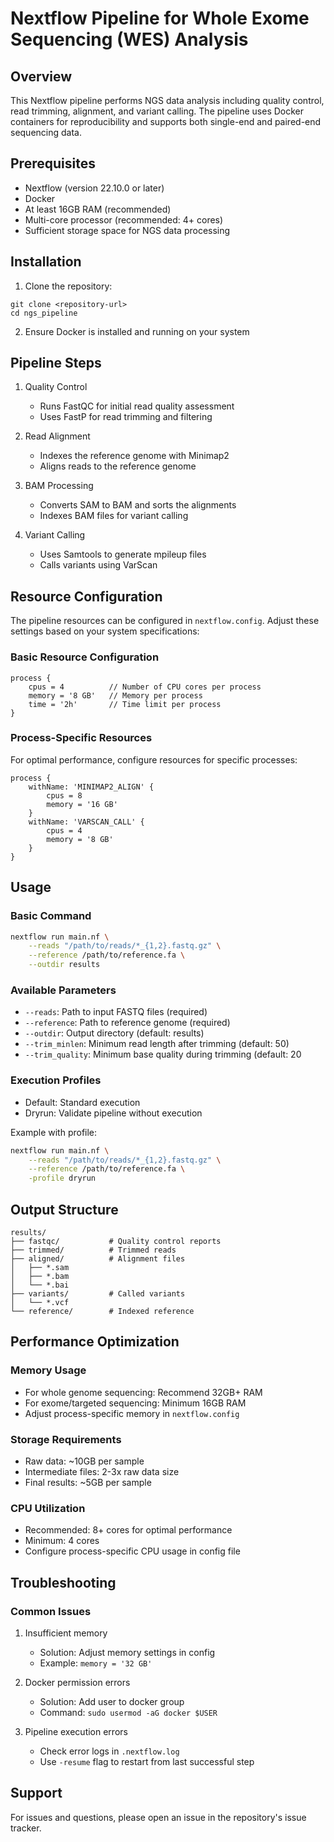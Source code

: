 # Nextflow Pipeline for Whole Exome Sequencing (WES) Analysis

## Overview
This Nextflow pipeline performs NGS data analysis including quality control, read trimming, alignment, and variant calling. The pipeline uses Docker containers for reproducibility and supports both single-end and paired-end sequencing data.

## Prerequisites
- Nextflow (version 22.10.0 or later)
- Docker
- At least 16GB RAM (recommended)
- Multi-core processor (recommended: 4+ cores)
- Sufficient storage space for NGS data processing

## Installation

1. Clone the repository:
```bashOptional arguments:
git clone <repository-url>
cd ngs_pipeline
```
2. Ensure Docker is installed and running on your system

## Pipeline Steps

1. Quality Control
   - Runs FastQC for initial read quality assessment
   - Uses FastP for read trimming and filtering

2. Read Alignment
   - Indexes the reference genome with Minimap2
   - Aligns reads to the reference genome

3. BAM Processing
   - Converts SAM to BAM and sorts the alignments
   - Indexes BAM files for variant calling

4. Variant Calling
   - Uses Samtools to generate mpileup files
   - Calls variants using VarScan

## Resource Configuration

The pipeline resources can be configured in `nextflow.config`. Adjust these settings based on your system specifications:

### Basic Resource Configuration
```nextflow
process {
    cpus = 4          // Number of CPU cores per process
    memory = '8 GB'   // Memory per process
    time = '2h'       // Time limit per process
}
```

### Process-Specific Resources
For optimal performance, configure resources for specific processes:

```nextflow
process {
    withName: 'MINIMAP2_ALIGN' {
        cpus = 8
        memory = '16 GB'
    }
    withName: 'VARSCAN_CALL' {
        cpus = 4
        memory = '8 GB'
    }
}
```

## Usage

### Basic Command
```bash
nextflow run main.nf \
    --reads "/path/to/reads/*_{1,2}.fastq.gz" \
    --reference /path/to/reference.fa \
    --outdir results
```

### Available Parameters
- `--reads`: Path to input FASTQ files (required)
- `--reference`: Path to reference genome (required)
- `--outdir`: Output directory (default: results)
- `--trim_minlen`: Minimum read length after trimming (default: 50)
- `--trim_quality`: Minimum base quality during trimming (default: 20

### Execution Profiles
- Default: Standard execution
- Dryrun: Validate pipeline without execution

Example with profile:
```bash
nextflow run main.nf \
    --reads "/path/to/reads/*_{1,2}.fastq.gz" \
    --reference /path/to/reference.fa \
    -profile dryrun
```

## Output Structure
```
results/
├── fastqc/           # Quality control reports
├── trimmed/          # Trimmed reads
├── aligned/          # Alignment files
│   ├── *.sam
│   ├── *.bam
│   └── *.bai
├── variants/         # Called variants
│   └── *.vcf
└── reference/        # Indexed reference
```

## Performance Optimization

### Memory Usage
- For whole genome sequencing: Recommend 32GB+ RAM
- For exome/targeted sequencing: Minimum 16GB RAM
- Adjust process-specific memory in `nextflow.config`

### Storage Requirements
- Raw data: ~10GB per sample
- Intermediate files: 2-3x raw data size
- Final results: ~5GB per sample

### CPU Utilization
- Recommended: 8+ cores for optimal performance
- Minimum: 4 cores
- Configure process-specific CPU usage in config file

## Troubleshooting

### Common Issues
1. Insufficient memory
   - Solution: Adjust memory settings in config
   - Example: `memory = '32 GB'`

2. Docker permission errors
   - Solution: Add user to docker group
   - Command: `sudo usermod -aG docker $USER`

3. Pipeline execution errors
   - Check error logs in `.nextflow.log`
   - Use `-resume` flag to restart from last successful step

## Support
For issues and questions, please open an issue in the repository's issue tracker.
